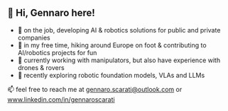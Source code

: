 

## 👋 Hi, Gennaro here!

- 💼 on the job, developing AI & robotics solutions for public and private companies
- 🧩 in my free time, hiking around Europe on foot & contributing to AI/robotics projects for fun
- 🚀 currently working with manipulators, but also have experience with drones & rovers
- 🌱 recently exploring robotic foundation models, VLAs and LLMs

📫 feel free to reach me at gennaro.scarati@outlook.com or www.linkedin.com/in/gennaroscarati
